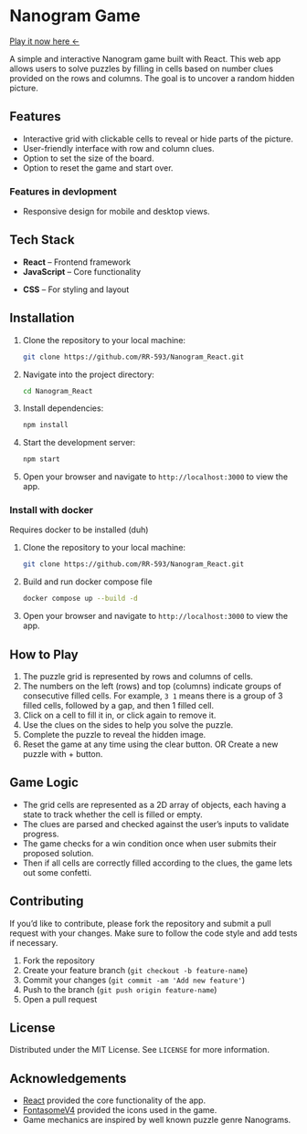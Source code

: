 # Nanogram Game

[Play it now here <-](https://rr-593.github.io/Nanogram_React/)

A simple and interactive Nanogram game built with React. This web app allows users to solve puzzles by filling in cells based on number clues provided on the rows and columns. The goal is to uncover a random hidden picture.

## Features

- Interactive grid with clickable cells to reveal or hide parts of the picture.
- User-friendly interface with row and column clues.
- Option to set the size of the board.
- Option to reset the game and start over.
<!-- - Timer to track how long it takes to solve the puzzle (optional). -->

### Features in devlopment

- Responsive design for mobile and desktop views.

## Tech Stack

- **React** – Frontend framework
- **JavaScript** – Core functionality
<!-- - **LocalStorage** – Optionally for saving progress or high scores -->
- **CSS** – For styling and layout

## Installation

1. Clone the repository to your local machine:

    ```bash
    git clone https://github.com/RR-593/Nanogram_React.git
    ```

2. Navigate into the project directory:

    ```bash
    cd Nanogram_React
    ```

3. Install dependencies:

    ```bash
    npm install
    ```

4. Start the development server:

    ```bash
    npm start
    ```

5. Open your browser and navigate to `http://localhost:3000` to view the app.

### Install with docker

Requires docker to be installed (duh)

1. Clone the repository to your local machine:

    ```bash
    git clone https://github.com/RR-593/Nanogram_React.git
    ```

2. Build and run docker compose file

    ```bash
    docker compose up --build -d
    ```

3. Open your browser and navigate to `http://localhost:3000` to view the app.

## How to Play

1. The puzzle grid is represented by rows and columns of cells.
2. The numbers on the left (rows) and top (columns) indicate groups of consecutive filled cells. For example, `3 1` means there is a group of 3 filled cells, followed by a gap, and then 1 filled cell.
3. Click on a cell to fill it in, or click again to remove it.
4. Use the clues on the sides to help you solve the puzzle.
5. Complete the puzzle to reveal the hidden image.
6. Reset the game at any time using the clear button.
OR
Create a new puzzle with + button.

## Game Logic

- The grid cells are represented as a 2D array of objects, each having a state to track whether the cell is filled or empty.
- The clues are parsed and checked against the user’s inputs to validate progress.
- The game checks for a win condition once when user submits their proposed solution.
- Then if all cells are correctly filled according to the clues, the game lets out some confetti.

## Contributing

If you’d like to contribute, please fork the repository and submit a pull request with your changes. Make sure to follow the code style and add tests if necessary.

1. Fork the repository
2. Create your feature branch (`git checkout -b feature-name`)
3. Commit your changes (`git commit -am 'Add new feature'`)
4. Push to the branch (`git push origin feature-name`)
5. Open a pull request

## License

Distributed under the MIT License. See `LICENSE` for more information.

## Acknowledgements

- [React](https://reactjs.org/) provided the core functionality of the app.
- [FontasomeV4](https://fontawesome.com/v4/) provided the icons used in the game.
- Game mechanics are inspired by well known puzzle genre Nanograms.
